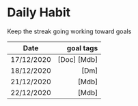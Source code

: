 # Daily Habit
Keep the streak going working toward goals

| Date          |   goal tags       |
|---------------|------------------:|
| 17/12/2020    | [Doc] [Mdb] |
| 18/12/2020     | [Dm] | 
| 21/12/2020	| [Mdb] |
| 22/12/2020	| [Mdb] |

